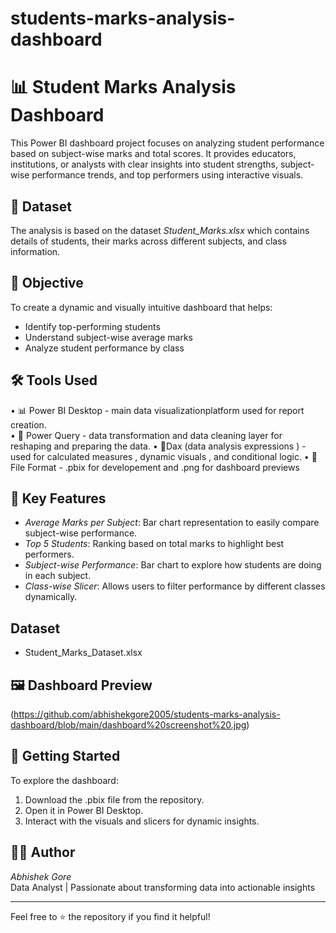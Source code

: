 # students-marks-analysis-dashboard
# 📊 Student Marks Analysis Dashboard

This Power BI dashboard project focuses on analyzing student performance based on subject-wise marks and total scores. It provides educators, institutions, or analysts with clear insights into student strengths, subject-wise performance trends, and top performers using interactive visuals.

## 📁 Dataset
The analysis is based on the dataset *Student_Marks.xlsx* which contains details of students, their marks across different subjects, and class information.

## 🎯 Objective
To create a dynamic and visually intuitive dashboard that helps:
- Identify top-performing students
- Understand subject-wise average marks
- Analyze student performance by class

## 🛠 Tools Used
• 📊 Power BI Desktop - main data visualizationplatform used for report creation.  
• 📁 Power Query - data transformation and data cleaning layer for reshaping and preparing the data.
• 🧠Dax (data analysis expressions ) - used for calculated measures , dynamic visuals , and conditional logic.
• 📝 File Format - .pbix for developement and .png for dashboard previews 

## 📌 Key Features
- *Average Marks per Subject*: Bar chart representation to easily compare subject-wise performance.
- *Top 5 Students*: Ranking based on total marks to highlight best performers.
- *Subject-wise Performance*: Bar chart to explore how students are doing in each subject.
- *Class-wise Slicer*: Allows users to filter performance by different classes dynamically.
## Dataset 
- Student_Marks_Dataset.xlsx

## 🖼 Dashboard Preview
(https://github.com/abhishekgore2005/students-marks-analysis-dashboard/blob/main/dashboard%20screenshot%20.jpg)

## 🚀 Getting Started
To explore the dashboard:
1. Download the .pbix file from the repository.
2. Open it in Power BI Desktop.
3. Interact with the visuals and slicers for dynamic insights.

## 👨‍💻 Author
*Abhishek Gore*  
Data Analyst | Passionate about transforming data into actionable insights

---

Feel free to ⭐ the repository if you find it helpful!
